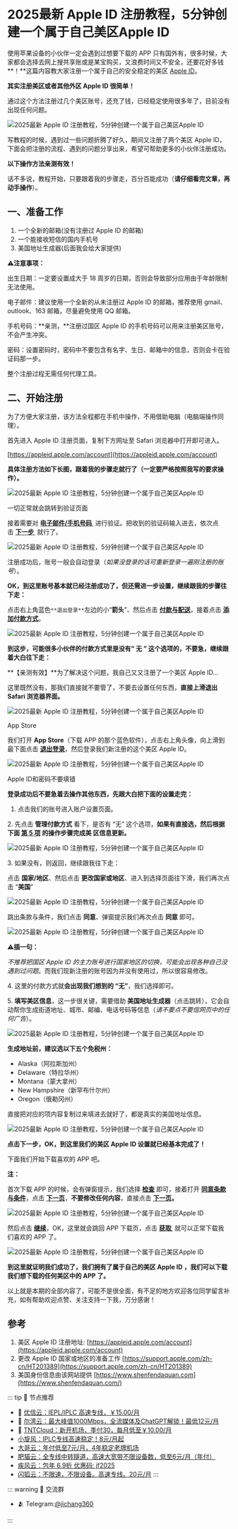 # 2025最新 Apple ID 注册教程，5分钟创建一个属于自己美区Apple ID

使用苹果设备的小伙伴一定会遇到过想要下载的 APP 只有国外有，很多时候，大家都会选择去网上搜共享账或是某宝购买，又浪费时间又不安全，还要花好多钱**！**这篇内容教大家注册一个属于自己的安全稳定的美区 [Apple ID](/appleidregist.md "Apple ID")。

**其实注册美区或者其他外区 Apple ID 很简单！**

通过这个方法注册过几个美区账号，还充了钱，已经稳定使用很多年了，目前没有出现任何问题。

![2025最新 Apple ID 注册教程，5分钟创建一个属于自己美区Apple ID](/assets/appleidregist/v2-5f2baecff86aef2b83f9d4f24d3f3fff_720w-1.webp)

写教程的时候，遇到过一些问题折腾了好久，期间又注册了两个美区 Apple ID，下面会把注册的流程、遇到的问题分享出来，希望可帮助更多的小伙伴注册成功。

**以下操作方法亲测有效！**

话不多说，教程开始，只要跟着我的步骤走，百分百能成功（**请仔细看完文章，再动手操作**）。

## 一、准备工作

1.  一个全新的邮箱(没有注册过 Apple ID 的邮箱)
2.  一个能接收短信的国内手机号
3.  美国地址生成器(后面我会给大家提供)

⚠️**注意事项：**

出生日期：一定要设置成大于 18 周岁的日期，否则会导致部分应用由于年龄限制无法使用。

电子邮件：建议使用一个全新的从未注册过 Apple ID 的邮箱，推荐使用 gmail、outlook、163 邮箱，尽量避免使用 QQ 邮箱。

手机号码：**亲测，**注册过国区 Apple ID 的手机号码可以用来注册美区账号，不会产生冲突。

密码：设置密码时，密码中不要包含有名字、生日、邮箱中的信息，否则会卡在验证码那一步。

整个注册过程无需任何代理工具。

## 二、开始注册

为了方便大家注册，该方法全程都在手机中操作，不用借助电脑（电脑端操作同理）。

首先进入 Apple ID 注册页面，复制下方网址至 Safari 浏览器中打开即可进入。

[https://appleid.apple.com/account](https://appleid.apple.com/account)

**具体注册方法如下长图，跟着我的步骤走就行了（一定要严格按照我写的要求操作）。**

![2025最新 Apple ID 注册教程，5分钟创建一个属于自己美区Apple ID](/assets/appleidregist/v2-191cbd2c89d4b988cb4fea5bdccb544e_720w.jpg)

一切正常就会跳转到验证页面

接着需要对 **<u>电子邮件/手机号码&nbsp;</u>** 进行验证。把收到的验证码输入进去，依次点击 **<u>下一步&nbsp;</u>** 就行了。

![2025最新 Apple ID 注册教程，5分钟创建一个属于自己美区Apple ID](/assets/appleidregist/v2-288d3fec9982bcdffab8cf0faf9d3832_720w.jpg)

注册成功后，账号一般会自动登录（_如果没登录的话可重新登录一遍刚注册的账号_）。

**OK，到这里账号基本就已经注册成功了，但还需进一步设置，继续跟我的步骤往下走：**

点击右上角蓝色`**退出登录**`左边的小“**箭头**”、然后点击 **<u>付款与配送</u>**，接着点击 **<u>添加付款方式</u>**。

![2025最新 Apple ID 注册教程，5分钟创建一个属于自己美区Apple ID](/assets/appleidregist/00feed649434139be391c51128a0ad01.jpeg)

**到这步，可能很多小伙伴的付款方式里是没有“ 无 ” 这个选项的，不要急，继续跟着大白往下走：**

**【亲测有效】**为了解决这个问题，我自己又又注册了一个美区 Apple ID…

这里既然没有，那我们直接就不要管了，不要去设置任何东西，**直接上滑退出 Safari 浏览器界面。**

![2025最新 Apple ID 注册教程，5分钟创建一个属于自己美区Apple ID](/assets/appleidregist/v2-ef68c92b78b9307a7b9a21f08459d9a2_720w.webp)

App Store

我们打开 **App Store**（下载 APP 的那个蓝色软件），点击右上角头像，向上滑到最下面点击 **<u>退出登录</u>**，然后登录我们新注册的这个美区 Apple ID。

![2025最新 Apple ID 注册教程，5分钟创建一个属于自己美区Apple ID](/assets/appleidregist/v2-d9f41f2c877976c26623f9a8f35490dc_720w.webp)

Apple ID和密码不要填错

**登录成功后不要急着去操作其他东西，先跟大白把下面的设置走完：**

1.  点击我们的账号进入账户设置页面。

2\. 先点击 **管理付款方式** 看下，是否有 “无” 这个选项，**如果有直接选，然后根据下面 <u>第 5 项</u>** **的操作步骤完成美 区信息更新。**

![2025最新 Apple ID 注册教程，5分钟创建一个属于自己美区Apple ID](/assets/appleidregist/v2-dc55f4d89eca344108cab6461df3a533_720w.webp)

3\. 如果没有，则返回，继续跟我往下走：

点击 **国家/地区**、然后点击 **更改国家或地区**、进入到选择页面往下滑，我们再次点击 “**美国**”

![2025最新 Apple ID 注册教程，5分钟创建一个属于自己美区Apple ID](/assets/appleidregist/v2-2747750ad7d8edc07d36f15119563af7_720w.webp)

跳出条款与条件，我们点击 **同意**、弹窗提示我们再次点击 **同意** 即可。

![2025最新 Apple ID 注册教程，5分钟创建一个属于自己美区Apple ID](/assets/appleidregist/v2-33d56e76f4848508f914a9e538d55675_720w.webp)

⚠️**插一句：**

_不推荐把国区 Apple ID 的主力账号进行国家地区的切换，可能会出现各种自己没遇到过问题_。而我们现新注册的账号因为并没有使用过，所以很容易修改。

4\. 这里的付款方式就**会出现我们想到的 “无”**，我们选择即可。

5. **填写美区信息**，这一步很关键，需要借助 **美国地址生成器**（点击跳转），它会自动帮你生成街道地址、城市、邮编、电话号码等信息（_请不要点不要信网页中的任何广告_）。

![2025最新 Apple ID 注册教程，5分钟创建一个属于自己美区Apple ID](/assets/appleidregist/v2-2684aa914e17549ac11dbca7a6748cee_720w.webp)

**生成地址前，建议选以下五个免税州：**

-   Alaska（阿拉斯加州）
-   Delaware（特拉华州）
-   Montana（蒙大拿州）
-   New Hampshire（新罕布什尔州）
-   Oregon（俄勒冈州）

直接把对应的项内容复制过来填进去就好了，都是真实的美国地址信息。

![2025最新 Apple ID 注册教程，5分钟创建一个属于自己美区Apple ID](/assets/appleidregist/v2-bf18cb075eefcdc980ed05d3fc429408_720w.webp)

**点击下一步，OK，到这里我们的美区 Apple ID 设置就已经基本完成了！**

下面我们开始下载喜欢的 APP 吧。

**注：**

首次下载 APP 的时候，会有弹窗提示，我们选择 **<u>检查</u>** 即可，接着打开 **<u>同意条款与条件</u>**，点击 **<u>下一页</u>**，**不要修改任何内容**，直接点击 **<u>下一页</u>。**

![2025最新 Apple ID 注册教程，5分钟创建一个属于自己美区Apple ID](/assets/appleidregist/v2-b2e5130d29245dc911e3e31499907eee_720w.webp)

然后点击 **<u>继续</u>**，OK，这里就会跳回 APP 下载页，点击 **<u>获取&nbsp;</u>** 就可以正常下载我们喜欢的 APP 了。

![2025最新 Apple ID 注册教程，5分钟创建一个属于自己美区Apple ID](/assets/appleidregist/v2-939ba0a4f83f21e54b176f3ba66ce94c_720w.webp)

**到这里就证明我们成功了，我们拥有了属于自己的美区 Apple ID ，我们可以下载我们想下载的任何美区中的 APP 了。**

以上就是本期的全部内容了，可能不是很全面，有不足的地方欢迎各位同学留言补充，如有帮助欢迎点赞、关注支持一下我，万分感谢！

## 参考

1.  美区 Apple ID 注册地址: [https://appleid.apple.com/account](https://appleid.apple.com/account)
2.  更改 Apple ID 国家或地区的准备工作 [https://support.apple.com/zh-cn/HT201389](https://support.apple.com/zh-cn/HT201389)
3.  美国身份信息由该网站提供 [https://www.shenfendaquan.com](https://www.shenfendaquan.com/)

::: tip 🎉 节点推荐

- 🚀 [优信云：IEPL/IPLC 高速专线，￥15.00/月](https://www.优信云.com/#/register?code=JRtE5uIV)<br>
- 🚀 [尔湾云：最大峰值1000Mbps，全流媒体及ChatGPT解锁！最低12元/月](https://erwan6.net/auth/register?code=BoObCd)<br>
- 🚀 [TNTCloud：新开机场，季付30，每月低至￥10.00/月](https://haibing822.tntvipaff.cc/#/register?code=GtjJVgml)<br>
- [小旋风：IPLC专线高速稳定！8元/月起](https://cinb01.xxfaff.cc/#/register?inviteCode=80C209ADC772)<br>
- [大哥云：年付低至7元/月，4年稳定老牌机场](https://ca01.dgy01.cc/#/register?code=JSSN0WQ9)<br>
- [肥猫云：全专线中转隧道，高速大宽带不限设备数，低至6元/月（年付）](https://fchb1188.fcvipaff.cc/register?aff=X1vZd2wf)<br>
- [疾风云：包年 6.9折 优惠码: jf2025](https://homes.tr25.cn?code=ReCm)
- [闪狐云：不限速，不限设备。高速专线。20元/月](https://inv02.ffaff.cc/register?aff=WQApz2pv)
:::

::: warning  💬 交流群

- 🫂 Telegram:[@jichang360](https://t.me/jichang360)

:::